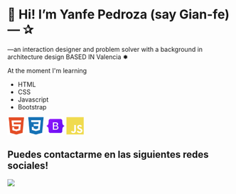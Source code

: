 
# 👋 Hi! I’m Yanfe Pedroza (say Gian-fe)— ✰

—an interaction designer and problem solver with a background in architecture design BASED IN Valencia ✸

At the moment I'm learning
- HTML
- CSS
- Javascript
- Bootstrap


<div>
  <img src="https://github.com/devicons/devicon/blob/master/icons/html5/html5-plain.svg" title="HTML5" width="40" height="40">
  <img src="https://github.com/devicons/devicon/blob/master/icons/css3/css3-plain.svg" width="40" height="40">
  <img src="https://github.com/devicons/devicon/blob/master/icons/bootstrap/bootstrap-original.svg" width="40" height="40">     
  <img src="https://github.com/devicons/devicon/blob/master/icons/javascript/javascript-plain.svg" width="40" height="40">
 </div>
 
 ## Puedes contactarme en las siguientes redes sociales!
 <div>
  <a href="https://www.linkedin.com/in/yanfepedroza/">
<img src="https://img.shields.io/badge/LinkedIn-0077B5?style=for-the-badge&logo=linkedin&logoColor=white">
  </a>
</div>
